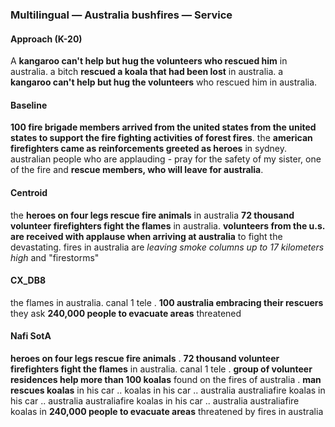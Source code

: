 ### Multilingual — Australia bushfires — Service



#### Approach (K-20)

A **kangaroo can't help but hug the volunteers who rescued him** in australia. a bitch **rescued a koala that had been lost** in australia. a **kangaroo can't help but hug the volunteers** who rescued him in australia.



#### Baseline

**100 fire brigade members arrived from the united states from the united states to support the fire fighting activities of forest fires**. the **american firefighters came as reinforcements greeted as heroes** in sydney. australian people who are applauding - pray for the safety of my sister, one of the fire and **rescue members, who will leave for australia**.



#### Centroid

the **heroes on four legs rescue fire animals** in australia **72 thousand volunteer firefighters fight the flames** in australia. **volunteers from the u.s. are received with applause when arriving at australia** to fight the devastating. fires in australia are *leaving smoke columns up to 17 kilometers high* and "firestorms"



#### CX\_DB8

the flames in australia. canal 1 tele . **100 australia embracing their rescuers** they ask **240,000 people to evacuate areas** threatened



#### Nafi SotA

**heroes on four legs rescue fire animals** .
**72 thousand volunteer firefighters fight the flames** in australia. canal 1 tele .
**group of volunteer residences help more than 100 koalas** found on the fires of australia .
**man rescues koalas** in his car .. koalas in his car .. australia australiafire koalas in his car .. australia australiafire koalas in his car .. australia australiafire koalas in
**240,000 people to evacuate areas** threatened by fires in australia

